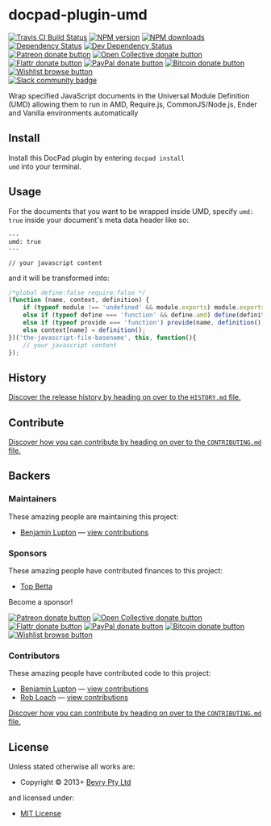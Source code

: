 <!-- TITLE/ -->

<h1>docpad-plugin-umd</h1>

<!-- /TITLE -->


<!-- BADGES/ -->

<span class="badge-travisci"><a href="http://travis-ci.org/docpad/docpad-plugin-umd" title="Check this project's build status on TravisCI"><img src="https://img.shields.io/travis/docpad/docpad-plugin-umd/master.svg" alt="Travis CI Build Status" /></a></span>
<span class="badge-npmversion"><a href="https://npmjs.org/package/docpad-plugin-umd" title="View this project on NPM"><img src="https://img.shields.io/npm/v/docpad-plugin-umd.svg" alt="NPM version" /></a></span>
<span class="badge-npmdownloads"><a href="https://npmjs.org/package/docpad-plugin-umd" title="View this project on NPM"><img src="https://img.shields.io/npm/dm/docpad-plugin-umd.svg" alt="NPM downloads" /></a></span>
<span class="badge-daviddm"><a href="https://david-dm.org/docpad/docpad-plugin-umd" title="View the status of this project's dependencies on DavidDM"><img src="https://img.shields.io/david/docpad/docpad-plugin-umd.svg" alt="Dependency Status" /></a></span>
<span class="badge-daviddmdev"><a href="https://david-dm.org/docpad/docpad-plugin-umd#info=devDependencies" title="View the status of this project's development dependencies on DavidDM"><img src="https://img.shields.io/david/dev/docpad/docpad-plugin-umd.svg" alt="Dev Dependency Status" /></a></span>
<br class="badge-separator" />
<span class="badge-patreon"><a href="https://patreon.com/bevry" title="Donate to this project using Patreon"><img src="https://img.shields.io/badge/patreon-donate-yellow.svg" alt="Patreon donate button" /></a></span>
<span class="badge-opencollective"><a href="https://opencollective.com/bevry" title="Donate to this project using Open Collective"><img src="https://img.shields.io/badge/open%20collective-donate-yellow.svg" alt="Open Collective donate button" /></a></span>
<span class="badge-flattr"><a href="https://flattr.com/profile/balupton" title="Donate to this project using Flattr"><img src="https://img.shields.io/badge/flattr-donate-yellow.svg" alt="Flattr donate button" /></a></span>
<span class="badge-paypal"><a href="https://bevry.me/paypal" title="Donate to this project using Paypal"><img src="https://img.shields.io/badge/paypal-donate-yellow.svg" alt="PayPal donate button" /></a></span>
<span class="badge-bitcoin"><a href="https://bevry.me/bitcoin" title="Donate once-off to this project using Bitcoin"><img src="https://img.shields.io/badge/bitcoin-donate-yellow.svg" alt="Bitcoin donate button" /></a></span>
<span class="badge-wishlist"><a href="https://bevry.me/wishlist" title="Buy an item on our wishlist for us"><img src="https://img.shields.io/badge/wishlist-donate-yellow.svg" alt="Wishlist browse button" /></a></span>
<br class="badge-separator" />
<span class="badge-slackin"><a href="https://slack.bevry.me" title="Join this project's slack community"><img src="https://slack.bevry.me/badge.svg" alt="Slack community badge" /></a></span>

<!-- /BADGES -->


Wrap specified JavaScript documents in the Universal Module Definition (UMD) allowing them to run in AMD, Require.js, CommonJS/Node.js, Ender and Vanilla environments automatically


<!-- INSTALL/ -->

<h2>Install</h2>

Install this DocPad plugin by entering <code>docpad install umd</code> into your terminal.

<!-- /INSTALL -->


## Usage
For the documents that you want to be wrapped inside UMD, specify `umd: true` inside your document's meta data header like so:

```
---
umd: true
---

// your javascript content
```

and it will be transformed into:

``` javascript
/*global define:false require:false */
(function (name, context, definition) {
	if (typeof module !== 'undefined' && module.exports) module.exports = definition();
	else if (typeof define === 'function' && define.amd) define(definition);
	else if (typeof provide === 'function') provide(name, definition());
	else context[name] = definition();
})('the-javascript-file-basename', this, function(){
	// your javascript content
});
```

<!-- HISTORY/ -->

<h2>History</h2>

<a href="https://github.com/docpad/docpad-plugin-umd/blob/master/HISTORY.md#files">Discover the release history by heading on over to the <code>HISTORY.md</code> file.</a>

<!-- /HISTORY -->


<!-- CONTRIBUTE/ -->

<h2>Contribute</h2>

<a href="https://github.com/docpad/docpad-plugin-umd/blob/master/CONTRIBUTING.md#files">Discover how you can contribute by heading on over to the <code>CONTRIBUTING.md</code> file.</a>

<!-- /CONTRIBUTE -->


<!-- BACKERS/ -->

<h2>Backers</h2>

<h3>Maintainers</h3>

These amazing people are maintaining this project:

<ul><li><a href="http://balupton.com">Benjamin Lupton</a> — <a href="https://github.com/docpad/docpad-plugin-umd/commits?author=balupton" title="View the GitHub contributions of Benjamin Lupton on repository docpad/docpad-plugin-umd">view contributions</a></li></ul>

<h3>Sponsors</h3>

These amazing people have contributed finances to this project:

<ul><li><a href="http://topbetta.com.au/">Top Betta</a></li></ul>

Become a sponsor!

<span class="badge-patreon"><a href="https://patreon.com/bevry" title="Donate to this project using Patreon"><img src="https://img.shields.io/badge/patreon-donate-yellow.svg" alt="Patreon donate button" /></a></span>
<span class="badge-opencollective"><a href="https://opencollective.com/bevry" title="Donate to this project using Open Collective"><img src="https://img.shields.io/badge/open%20collective-donate-yellow.svg" alt="Open Collective donate button" /></a></span>
<span class="badge-flattr"><a href="https://flattr.com/profile/balupton" title="Donate to this project using Flattr"><img src="https://img.shields.io/badge/flattr-donate-yellow.svg" alt="Flattr donate button" /></a></span>
<span class="badge-paypal"><a href="https://bevry.me/paypal" title="Donate to this project using Paypal"><img src="https://img.shields.io/badge/paypal-donate-yellow.svg" alt="PayPal donate button" /></a></span>
<span class="badge-bitcoin"><a href="https://bevry.me/bitcoin" title="Donate once-off to this project using Bitcoin"><img src="https://img.shields.io/badge/bitcoin-donate-yellow.svg" alt="Bitcoin donate button" /></a></span>
<span class="badge-wishlist"><a href="https://bevry.me/wishlist" title="Buy an item on our wishlist for us"><img src="https://img.shields.io/badge/wishlist-donate-yellow.svg" alt="Wishlist browse button" /></a></span>

<h3>Contributors</h3>

These amazing people have contributed code to this project:

<ul><li><a href="http://balupton.com">Benjamin Lupton</a> — <a href="https://github.com/docpad/docpad-plugin-umd/commits?author=balupton" title="View the GitHub contributions of Benjamin Lupton on repository docpad/docpad-plugin-umd">view contributions</a></li>
<li><a href="http://robloach.net">Rob Loach</a> — <a href="https://github.com/docpad/docpad-plugin-umd/commits?author=RobLoach" title="View the GitHub contributions of Rob Loach on repository docpad/docpad-plugin-umd">view contributions</a></li></ul>

<a href="https://github.com/docpad/docpad-plugin-umd/blob/master/CONTRIBUTING.md#files">Discover how you can contribute by heading on over to the <code>CONTRIBUTING.md</code> file.</a>

<!-- /BACKERS -->


<!-- LICENSE/ -->

<h2>License</h2>

Unless stated otherwise all works are:

<ul><li>Copyright &copy; 2013+ <a href="http://bevry.me">Bevry Pty Ltd</a></li></ul>

and licensed under:

<ul><li><a href="http://spdx.org/licenses/MIT.html">MIT License</a></li></ul>

<!-- /LICENSE -->
